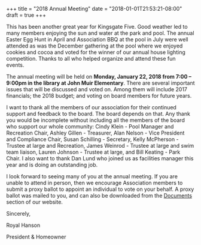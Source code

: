 +++
title = "2018 Annual Meeting"
date = "2018-01-01T21:53:21-08:00"
draft = true
+++

This has been another great year for Kingsgate Five. Good weather led to many members enjoying the sun and water at the park and pool. The annual Easter Egg Hunt in April and Association BBQ at the pool in July were well attended as was the December gathering at the pool where we enjoyed cookies and cocoa and voted for the winner of our annual house lighting competition. Thanks to all who helped organize and attend these fun events. 

The annual meeting will be held on **Monday, January 22, 2018 from 7:00 – 9:00pm in the library at John Muir Elementary**. There are several important issues that will be discussed and voted on.  Among them will include 2017 financials; the 2018 budget; and voting on board members for future years.

I want to thank all the members of our association for their continued support and feedback to the board.  The board depends on that.  Any thank you would be incomplete without including all the members of the board who support our whole community: Cindy Klein - Pool Manager and Recreation Chair, Ashley Gillen - Treasurer, Alan Nelson - Vice President and Compliance Chair, Susan Schilling - Secretary, Kelly McPherson - Trustee at large and Recreation, James Weinrod - Trustee at large and swim team liaison, Lauren Johnson - Trustee at large, and Bill Keating - Park Chair. I also want to thank Dan Lund who joined us as facilities manager this year and is doing an outstanding job.

I look forward to seeing many of you at the annual meeting.  If you are unable to attend in person, then we encourage Association members to submit a proxy ballot to appoint an individual to vote on your behalf.  A proxy ballot was mailed to you, and can also be downloaded from the [Documents](/documents/) section of our website.

Sincerely,

Royal Hanson

President & Homeowner  

